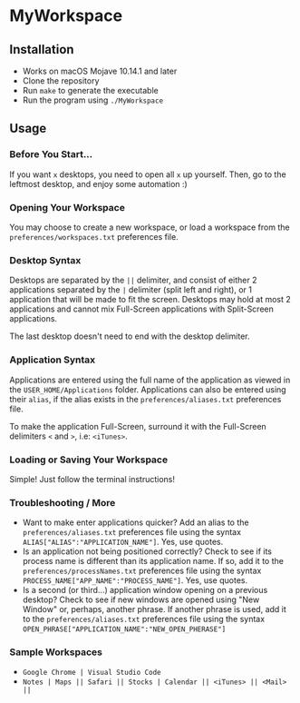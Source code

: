 # MyWorkspace 

## Installation
- Works on macOS Mojave 10.14.1 and later
- Clone the repository
- Run `make` to generate the executable
- Run the program using `./MyWorkspace`

## Usage

### Before You Start...
If you want `x` desktops, you need to open all `x` up yourself. Then, go to the leftmost desktop, and enjoy some automation :)
### Opening Your Workspace
You may choose to create a new workspace, or load a workspace from the `preferences/workspaces.txt` preferences file.

### Desktop Syntax
Desktops are separated by the `||` delimiter, and consist of either 2 applications separated by the `|` delimiter (split left and right), or 1 application that will be made to fit the screen. Desktops may hold at most 2 applications and cannot mix Full-Screen applications with Split-Screen applications.

The last desktop doesn't need to end with the desktop delimiter.

### Application Syntax
Applications are entered using the full name of the application as viewed in the `USER_HOME/Applications` folder. Applications can also be entered using their `alias`, if the alias exists in the `preferences/aliases.txt` preferences file. 

To make the application Full-Screen, surround it with the Full-Screen delimiters `<` and `>`, i.e: `<iTunes>`.

### Loading or Saving Your Workspace
Simple! Just follow the terminal instructions! 

### Troubleshooting / More
- Want to make enter applications quicker? Add an alias to the `preferences/aliases.txt` preferences file using the syntax `ALIAS["ALIAS":"APPLICATION_NAME"]`. Yes, use quotes.
- Is an application not being positioned correctly? Check to see if its process name is different than its application name. If so, add it to the `preferences/processNames.txt` preferences file  using the syntax `PROCESS_NAME["APP_NAME":"PROCESS_NAME"]`. Yes, use quotes.
- Is a second (or third...) application window opening on a previous desktop? Check to see if new windows are opened using "New Window" or, perhaps, another phrase. If another phrase is used, add it to the `preferences/aliases.txt` preferences file using the syntax `OPEN_PHRASE["APPLICATION_NAME":"NEW_OPEN_PHERASE"]`

### Sample Workspaces
- `Google Chrome | Visual Studio Code`
- `Notes | Maps || Safari || Stocks | Calendar || <iTunes> || <Mail> ||`

